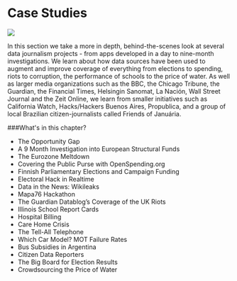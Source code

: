# Case Studies

![](http://datajournalismhandbook.org/1.0/en/figs/incoming/03-00-cover.png)

In this section we take a more in depth, behind-the-scenes look at several data journalism projects - from apps developed in a day to nine-month investigations. We learn about how data sources have been used to augment and improve coverage of everything from elections to spending, riots to corruption, the performance of schools to the price of water. As well as larger media organizations such as the BBC, the Chicago Tribune, the Guardian, the Financial Times, Helsingin Sanomat, La Nación, Wall Street Journal and the Zeit Online, we learn from smaller initiatives such as California Watch, Hacks/Hackers Buenos Aires, Propublica, and a group of local Brazilian citizen-journalists called Friends of Januária.

###What's in this chapter?

* The Opportunity Gap
* A 9 Month Investigation into European Structural Funds
* The Eurozone Meltdown
* Covering the Public Purse with OpenSpending.org
* Finnish Parliamentary Elections and Campaign Funding
* Electoral Hack in Realtime
* Data in the News: Wikileaks
* Mapa76 Hackathon
* The Guardian Datablog’s Coverage of the UK Riots
* Illinois School Report Cards
* Hospital Billing
* Care Home Crisis
* The Tell-All Telephone
* Which Car Model? MOT Failure Rates
* Bus Subsidies in Argentina
* Citizen Data Reporters
* The Big Board for Election Results
* Crowdsourcing the Price of Water
